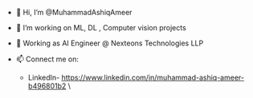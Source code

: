 - 👋 Hi, I’m @MuhammadAshiqAmeer
- 👀 I’m working on ML, DL , Computer vision projects
- 🌱 Working as AI Engineer @ Nexteons Technologies LLP
- 📫 Connect me on:

     - LinkedIn-   https://www.linkedin.com/in/muhammad-ashiq-ameer-b496801b2
\
      
<!---
MuhammadAshiqAmeer/MuhammadAshiqAmeer is a ✨ special ✨ repository because its `README.md` (this file) appears on your GitHub profile.
You can click the Preview link to take a look at your changes.
--->
